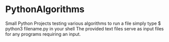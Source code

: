 # PythonAlgorithms
Small Python Projects testing various algorithms to run a file simply type $ python3 filename.py in your shell
The provided text files serve as input files for any programs requiring an input.
